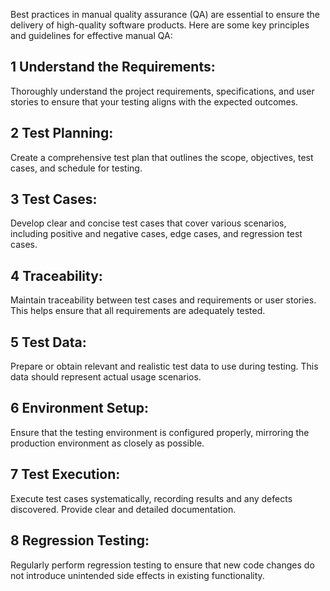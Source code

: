 Best practices in manual quality assurance (QA) are essential to ensure the delivery of high-quality software products. Here are some key principles and guidelines for effective manual QA:

## 1 Understand the Requirements:

Thoroughly understand the project requirements, specifications, and user stories to ensure that your testing aligns with the expected outcomes.

## 2 Test Planning:

Create a comprehensive test plan that outlines the scope, objectives, test cases, and schedule for testing.

## 3 Test Cases:

Develop clear and concise test cases that cover various scenarios, including positive and negative cases, edge cases, and regression test cases.

## 4 Traceability:

Maintain traceability between test cases and requirements or user stories. This helps ensure that all requirements are adequately tested.

## 5 Test Data:

Prepare or obtain relevant and realistic test data to use during testing. This data should represent actual usage scenarios.

## 6 Environment Setup:

Ensure that the testing environment is configured properly, mirroring the production environment as closely as possible.

## 7 Test Execution:

Execute test cases systematically, recording results and any defects discovered. Provide clear and detailed documentation.

## 8 Regression Testing:

Regularly perform regression testing to ensure that new code changes do not introduce unintended side effects in existing functionality.
